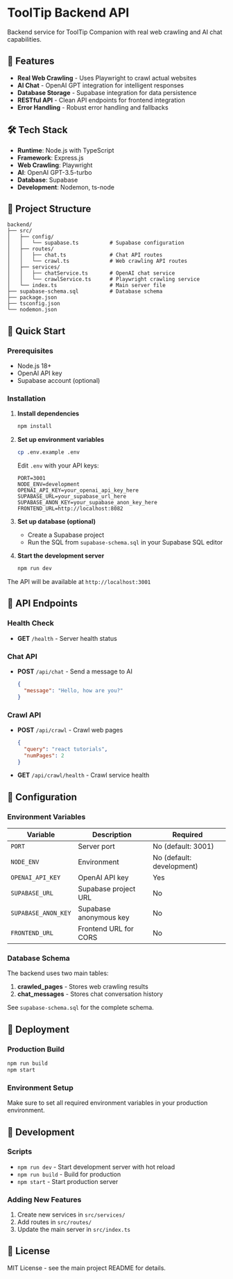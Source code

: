 # ToolTip Backend API

Backend service for ToolTip Companion with real web crawling and AI chat capabilities.

## 🚀 Features

- **Real Web Crawling** - Uses Playwright to crawl actual websites
- **AI Chat** - OpenAI GPT integration for intelligent responses
- **Database Storage** - Supabase integration for data persistence
- **RESTful API** - Clean API endpoints for frontend integration
- **Error Handling** - Robust error handling and fallbacks

## 🛠️ Tech Stack

- **Runtime**: Node.js with TypeScript
- **Framework**: Express.js
- **Web Crawling**: Playwright
- **AI**: OpenAI GPT-3.5-turbo
- **Database**: Supabase
- **Development**: Nodemon, ts-node

## 📁 Project Structure

```
backend/
├── src/
│   ├── config/
│   │   └── supabase.ts          # Supabase configuration
│   ├── routes/
│   │   ├── chat.ts              # Chat API routes
│   │   └── crawl.ts             # Web crawling API routes
│   ├── services/
│   │   ├── chatService.ts       # OpenAI chat service
│   │   └── crawlService.ts      # Playwright crawling service
│   └── index.ts                 # Main server file
├── supabase-schema.sql          # Database schema
├── package.json
├── tsconfig.json
└── nodemon.json
```

## 🚀 Quick Start

### Prerequisites

- Node.js 18+
- OpenAI API key
- Supabase account (optional)

### Installation

1. **Install dependencies**
   ```bash
   npm install
   ```

2. **Set up environment variables**
   ```bash
   cp .env.example .env
   ```
   
   Edit `.env` with your API keys:
   ```env
   PORT=3001
   NODE_ENV=development
   OPENAI_API_KEY=your_openai_api_key_here
   SUPABASE_URL=your_supabase_url_here
   SUPABASE_ANON_KEY=your_supabase_anon_key_here
   FRONTEND_URL=http://localhost:8082
   ```

3. **Set up database (optional)**
   - Create a Supabase project
   - Run the SQL from `supabase-schema.sql` in your Supabase SQL editor

4. **Start the development server**
   ```bash
   npm run dev
   ```

The API will be available at `http://localhost:3001`

## 📡 API Endpoints

### Health Check
- **GET** `/health` - Server health status

### Chat API
- **POST** `/api/chat` - Send a message to AI
  ```json
  {
    "message": "Hello, how are you?"
  }
  ```

### Crawl API
- **POST** `/api/crawl` - Crawl web pages
  ```json
  {
    "query": "react tutorials",
    "numPages": 2
  }
  ```
- **GET** `/api/crawl/health` - Crawl service health

## 🔧 Configuration

### Environment Variables

| Variable | Description | Required |
|----------|-------------|----------|
| `PORT` | Server port | No (default: 3001) |
| `NODE_ENV` | Environment | No (default: development) |
| `OPENAI_API_KEY` | OpenAI API key | Yes |
| `SUPABASE_URL` | Supabase project URL | No |
| `SUPABASE_ANON_KEY` | Supabase anonymous key | No |
| `FRONTEND_URL` | Frontend URL for CORS | No |

### Database Schema

The backend uses two main tables:

1. **crawled_pages** - Stores web crawling results
2. **chat_messages** - Stores chat conversation history

See `supabase-schema.sql` for the complete schema.

## 🚀 Deployment

### Production Build

```bash
npm run build
npm start
```

### Environment Setup

Make sure to set all required environment variables in your production environment.

## 🤝 Development

### Scripts

- `npm run dev` - Start development server with hot reload
- `npm run build` - Build for production
- `npm start` - Start production server

### Adding New Features

1. Create new services in `src/services/`
2. Add routes in `src/routes/`
3. Update the main server in `src/index.ts`

## 📝 License

MIT License - see the main project README for details.
